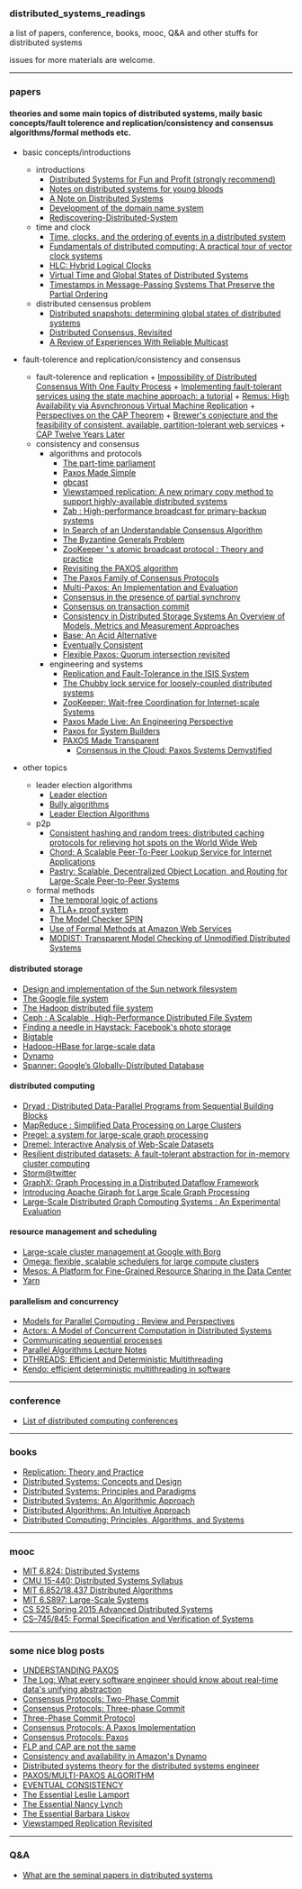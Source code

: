 ### distributed_systems_readings

a list of papers, conference, books, mooc, Q&A and other stuffs for distributed systems 

issues for more materials are welcome.


----

### papers

#### theories and some main topics of distributed systems, maily basic concepts/fault tolerence and replication/consistency and consensus algorithms/formal methods etc.

+ basic concepts/introductions 
    + introductions
        + [Distributed Systems for Fun and Profit (strongly recommend)](http://book.mixu.net/distsys/)
        + [Notes on distributed systems for young bloods](http://www.somethingsimilar.com/2013/01/14/notes-on-distributed-systems-for-young-bloods/)
        + [A Note on Distributed Systems](http://citeseerx.ist.psu.edu/viewdoc/download;jsessionid=46F21231EF8ACDE94840A6C96AED31BD?doi=10.1.1.41.7628&rep=rep1&type=pdf)
        + [Development of the domain name system](http://www.cs.cornell.edu/courses/cs615/2002fa/615/mockapetris.pdf)
        + [Rediscovering-Distributed-System](http://steve.vinoski.net/pdf/IC-Rediscovering-Distributed-Systems.pdf)
    + time and clock
        + [Time, clocks, and the ordering of events in a distributed system](http://research.microsoft.com/en-us/um/people/lamport/pubs/time-clocks.pdf)
        + [Fundamentals of distributed computing: A practical tour of vector clock systems](http://www.computer.org/csdl/mags/ds/2002/02/o2001.pdf)
        + [HLC: Hybrid Logical Clocks](http://www.cse.buffalo.edu/tech-reports/2014-04.pdf)
        + [Virtual Time and Global States of Distributed Systems](http://citeseerx.ist.psu.edu/viewdoc/download?doi=10.1.1.63.4399&rep=rep1&type=pdf)
        + [Timestamps in Message-Passing Systems That Preserve the Partial Ordering](http://zoo.cs.yale.edu/classes/cs426/2012/lab/bib/fidge88timestamps.pdf)
    + distributed censensus problem
        + [Distributed snapshots: determining global states of distributed systems](http://research.microsoft.com/en-us/um/people/lamport/pubs/chandy.pdf)
        + [Distributed Consensus, Revisited](https://infoscience.epfl.ch/record/89568/files/l-mainTC.pdf)
        + [A Review of Experiences With Reliable Multicast](https://ecommons.cornell.edu/bitstream/handle/1813/7380/99-1726.pdf;sequence=1)


+ fault-tolerence and replication/consistency and consensus
    + fault-tolerence and replication
          + [Impossibility of Distributed Consensus With One Faulty Process](https://groups.csail.mit.edu/tds/papers/Lynch/jacm85.pdf)
          + [Implementing fault-tolerant services using the state machine approach: a tutorial](https://www.cs.cornell.edu/fbs/publications/SMSurvey.pdf)
          + [Remus: High Availability via Asynchronous Virtual Machine Replication](http://nil.csail.mit.edu/6.824/2015/papers/remus.pdf)
          + [Perspectives on the CAP Theorem](http://groups.csail.mit.edu/tds/papers/Gilbert/Brewer2.pdf)
          + [Brewer's conjecture and the feasibility of consistent, available, partition-tolerant web services](http://citeseerx.ist.psu.edu/viewdoc/download?doi=10.1.1.20.1495&rep=rep1&type=pdf)
          + [CAP Twelve Years Later](http://www.infoq.com/articles/cap-twelve-years-later-how-the-rules-have-changed)
    + consistency and consensus
        + algorithms and protocols
            + [The part-time parliament](http://research.microsoft.com/en-us/um/people/lamport/pubs/lamport-paxos.pdf)
            + [Paxos Made Simple](http://research.microsoft.com/en-us/um/people/lamport/pubs/paxos-simple.pdf)
            + [gbcast](https://en.wikipedia.org/wiki/Gbcast)
            + [Viewstamped replication: A new primary copy method to support highly-available distributed systems](http://pmg.csail.mit.edu/papers/vr.pdf)
            + [Zab : High-performance broadcast for primary-backup systems](https://web.stanford.edu/class/cs347/reading/zab.pdf)
            + [In Search of an Understandable Consensus Algorithm](https://www.usenix.org/system/files/conference/atc14/atc14-paper-ongaro.pdf)
            + [The Byzantine Generals Problem](http://research.microsoft.com/en-us/um/people/lamport/pubs/byz.pdf)
            + [ZooKeeper ’ s atomic broadcast protocol : Theory and practice](http://www.tcs.hut.fi/Studies/T-79.5001/reports/2012-deSouzaMedeiros.pdf)
            + [Revisiting the PAXOS algorithm](http://research.microsoft.com/en-us/um/people/blampson/63a-RevisitingPaxos/63a-RevisitingPaxos.pdf)
            + [The Paxos Family of Consensus Protocols](http://www.fractalscape.org/files/paxos-family.pdf)
            + [Multi-Paxos: An Implementation and Evaluation](http://ftp.cs.washington.edu/tr/2009/09/UW-CSE-09-09-02.PDF)
            + [Consensus in the presence of partial synchrony](http://groups.csail.mit.edu/tds/papers/Lynch/jacm88.pdf)
            + [Consensus on transaction commit](http://research.microsoft.com/pubs/64636/tr-2003-96.pdf)
            + [Consistency in Distributed Storage Systems An Overview of Models, Metrics and Measurement Approaches](http://www.aifb.kit.edu/images/0/0e/Bermbach_netys2013.pdf)
            + [Base: An Acid Alternative](http://queue.acm.org/detail.cfm?id=1394128)
            + [Eventually Consistent](http://cs.brown.edu/courses/csci2950-u/papers/p40-vogels.pdf)
            + [Flexible Paxos: Quorum intersection revisited](https://arxiv.org/abs/1608.06696)
        + engineering and systems
            + [Replication and Fault-Tolerance in the ISIS System](http://www.cs.cornell.edu/home/rvr/sys/p79-birman.pdf)
            + [The Chubby lock service for loosely-coupled distributed systems](http://static.googleusercontent.com/media/research.google.com/zh-CN//archive/chubby-osdi06.pdf)
            + [ZooKeeper: Wait-free Coordination for Internet-scale Systems](https://www.usenix.org/legacy/events/atc10/tech/full_papers/Hunt.pdf)
            + [Paxos Made Live: An Engineering Perspective](http://static.googleusercontent.com/media/research.google.com/zh-CN//archive/paxos_made_live.pdf)
            + [Paxos for System Builders](http://www.cs.jhu.edu/~jak/docs/paxos_for_system_builders.pdf)
            + [PAXOS Made Transparent](http://sigops.org/sosp/sosp15/current/2015-Monterey/247-cui-online.pdf)
		        + [Consensus in the Cloud: Paxos Systems Demystified](http://www.cse.buffalo.edu/tech-reports/2016-02.pdf)
    


+ other topics
    + leader election algorithms
        + [Leader election](https://en.wikipedia.org/wiki/Leader_election)
        + [Bully algorithms](https://en.wikipedia.org/wiki/Bully_algorithm)
        + [Leader Election Algorithms](http://download.springer.com/static/pdf/84/chp%253A10.1007%252F978-3-642-38123-2_4.pdf?originUrl=http%3A%2F%2Flink.springer.com%2Fchapter%2F10.1007%2F978-3-642-38123-2_4&token2=exp=1448987592~acl=%2Fstatic%2Fpdf%2F84%2Fchp%25253A10.1007%25252F978-3-642-38123-2_4.pdf%3ForiginUrl%3Dhttp%253A%252F%252Flink.springer.com%252Fchapter%252F10.1007%252F978-3-642-38123-2_4*~hmac=e83fdaf934be0307c70bbccbcd7be866a8384ae4f43dfb7996b772b5651640c1)
    + p2p
        + [Consistent hashing and random trees: distributed caching protocols for relieving hot spots on the World Wide Web](http://www.cs.princeton.edu/courses/archive/fall09/cos518/papers/chash.pdf)
        + [Chord: A Scalable Peer-To-Peer Lookup Service for Internet Applications](https://pdos.csail.mit.edu/papers/chord:sigcomm01/chord_sigcomm.pdf)
        + [Pastry: Scalable, Decentralized Object Location, and Routing for Large-Scale Peer-to-Peer Systems](http://www.freepastry.org/PAST/pastry.pdf)
    + formal methods 
        + [The temporal logic of actions](http://research.microsoft.com/pubs/64074/lamport-actions.pdf)
        + [A TLA+ proof system](http://www.researchgate.net/publication/220896380_A_TLA_proof_system)
        + [The Model Checker SPIN](http://spinroot.com/spin/Doc/ieee97.pdf)
        + [Use of Formal Methods at Amazon Web Services](http://research.microsoft.com/en-us/um/people/lamport/tla/formal-methods-amazon.pdf)
        + [MODIST: Transparent Model Checking of Unmodified Distributed Systems](https://www.usenix.org/legacy/events/nsdi09/tech/full_papers/yang/yang_html/)


#### distributed storage
+ [Design and implementation of the Sun network filesystem](http://web.stanford.edu/class/cs240/readings/nfs.pdf)
+ [The Google file system](http://static.googleusercontent.com/media/research.google.com/zh-CN//archive/gfs-sosp2003.pdf)
+ [The Hadoop distributed file system](http://zoo.cs.yale.edu/classes/cs422/2014fa/readings/papers/shvachko10hdfs.pdf) 
+ [Ceph : A Scalable , High-Performance Distributed File System](http://www.ssrc.ucsc.edu/Papers/weil-osdi06.pdf)
+ [Finding a needle in Haystack: Facebook's photo storage](https://www.usenix.org/legacy/event/osdi10/tech/full_papers/Beaver.pdf)
+ [Bigtable](http://static.googleusercontent.com/media/research.google.com/zh-CN//archive/bigtable-osdi06.pdf)
+ [Hadoop-HBase for large-scale data](http://ieeexplore.ieee.org/xpl/login.jsp?tp=&arnumber=6182030&url=http%3A%2F%2Fieeexplore.ieee.org%2Fiel5%2F6175418%2F6181892%2F06182030.pdf%3Farnumber%3D6182030)
+ [Dynamo](http://www.allthingsdistributed.com/files/amazon-dynamo-sosp2007.pdf)
+ [Spanner: Google’s Globally-Distributed Database](http://static.googleusercontent.com/media/research.google.com/zh-CN//archive/spanner-osdi2012.pdf)
   
    
#### distributed computing 
+ [Dryad : Distributed Data-Parallel Programs from Sequential Building Blocks](http://research.microsoft.com/pubs/63785/eurosys07.pdf)
+ [MapReduce : Simplified Data Processing on Large Clusters](http://static.googleusercontent.com/media/research.google.com/zh-CN//archive/mapreduce-osdi04.pdf)
+ [Pregel: a system for large-scale graph processing](https://kowshik.github.io/JPregel/pregel_paper.pdf)
+ [Dremel: Interactive Analysis of Web-Scale Datasets](http://static.googleusercontent.com/media/research.google.com/zh-CN//pubs/archive/36632.pdf)
+ [Resilient distributed datasets: A fault-tolerant abstraction for in-memory cluster computing](https://www.cs.berkeley.edu/~matei/papers/2012/nsdi_spark.pdf)
+ [Storm@twitter](https://cs.brown.edu/courses/cs227/papers/ss-storm.pdf)
+ [GraphX: Graph Processing in a Distributed Dataflow Framework](https://amplab.cs.berkeley.edu/wp-content/uploads/2014/09/graphx.pdf)
+ [Introducing Apache Giraph for Large Scale Graph Processing](http://researcher.ibm.com/researcher/files/us-heq/Large%20Scale%20Graph%20Processing%20with%20Apache%20Giraph.pdf)
+ [Large-Scale Distributed Graph Computing Systems : An Experimental Evaluation](http://www.vldb.org/pvldb/vol8/p281-lu.pdf)


#### resource management and scheduling
+ [Large-scale cluster management at Google with Borg](http://static.googleusercontent.com/media/research.google.com/zh-CN//pubs/archive/43438.pdf)
+ [Omega: flexible, scalable schedulers for large compute clusters](http://static.googleusercontent.com/media/research.google.com/zh-CN//pubs/archive/41684.pdf)
+ [Mesos: A Platform for Fine-Grained Resource Sharing in the Data Center](https://www.cs.berkeley.edu/~alig/papers/mesos.pdf)
+ [Yarn](https://hadoop.apache.org/docs/current/hadoop-yarn/hadoop-yarn-site/YARN.html)



#### parallelism and concurrency
+ [Models for Parallel Computing : Review and Perspectives](http://pv.fernuni-hagen.de/docs/a47-rev3a.pdf)
+ [Actors: A Model of Concurrent Computation in Distributed Systems](https://www.cypherpunks.to/erights/history/actors/AITR-844.pdf)
+ [Communicating sequential processes](http://spinroot.com/courses/summer/Papers/hoare_1978.pdf)
+ [Parallel Algorithms Lecture Notes](http://paloaltodata.com/images/bsp/parallel_algorithms_oxford_1997.pdf)
+ [DTHREADS: Efficient and Deterministic Multithreading](https://web.cs.umass.edu/publication/docs/2010/UM-CS-2010-063.pdf)
+ [Kendo: efficient deterministic multithreading in software](http://groups.csail.mit.edu/commit/papers/09/asplos073-olszewski.pdf)


----


### conference 
+ [List of distributed computing conferences](https://en.wikipedia.org/wiki/List_of_distributed_computing_conferences)


----


### books 
+ [Replication: Theory and Practice](http://www.amazon.com/Replication-Practice-Lecture-Computer-Theoretical/dp/3642112935/ref=sr_1_2?ie=UTF8&qid=1448714717&sr=8-2&keywords=replication)
+ [Distributed Systems: Concepts and Design](http://www.amazon.com/Distributed-Systems-Concepts-Design-5th/dp/0132143011/ref=sr_1_3?ie=UTF8&qid=1448714582&sr=8-3&keywords=distributed+systems)
+ [Distributed Systems: Principles and Paradigms](http://www.amazon.com/Distributed-Systems-Principles-Paradigms-2nd/dp/0132392275/ref=sr_1_5?ie=UTF8&qid=1448714582&sr=8-5&keywords=distributed+systems)
+ [Distributed Systems: An Algorithmic Approach](http://www.amazon.com/Distributed-Systems-Algorithmic-Approach-Information/dp/1466552972/ref=sr_1_9?ie=UTF8&qid=1448714582&sr=8-9&keywords=distributed+systems)
+ [Distributed Algorithms: An Intuitive Approach](http://www.amazon.com/Distributed-Algorithms-Intuitive-Wan-Fokkink/dp/0262026775/ref=sr_1_1?ie=UTF8&qid=1448714582&sr=8-1&keywords=distributed+systems)
+ [Distributed Computing: Principles, Algorithms, and Systems](https://www.cs.uic.edu/~ajayk/DCS-Book)



----


### mooc 
+ [MIT 6.824: Distributed Systems](http://nil.csail.mit.edu/6.824/2015/)
+ [CMU 15-440: Distributed Systems Syllabus](http://www.cs.cmu.edu/~dga/15-440/F12/syllabus.html)
+ [MIT 6.852/18.437  Distributed Algorithms](https://stellar.mit.edu/S/course/6/fa13/6.852/materials.html)
+ [MIT 6.S897: Large-Scale Systems](http://people.csail.mit.edu/matei/courses/2015/6.S897/)
+ [CS 525 Spring 2015 Advanced Distributed Systems](https://courses.engr.illinois.edu/cs525/sp2015/index.html)
+ [CS–745/845: Formal Specification and Verification of Systems](http://www.cs.unh.edu/~charpov/teaching-cs745_845.html)


----


### some nice blog posts 
+ [UNDERSTANDING PAXOS](https://understandingpaxos.wordpress.com/)
+ [The Log: What every software engineer should know about real-time data's unifying abstraction](https://engineering.linkedin.com/distributed-systems/log-what-every-software-engineer-should-know-about-real-time-datas-unifying)
+ [Consensus Protocols: Two-Phase Commit](http://the-paper-trail.org/blog/consensus-protocols-two-phase-commit/)
+ [Consensus Protocols: Three-phase Commit](http://the-paper-trail.org/blog/consensus-protocols-three-phase-commit/)
+ [Three-Phase Commit Protocol](http://courses.cs.vt.edu/~cs5204/fall00/distributedDBMS/sreenu/3pc.html)
+ [Consensus Protocols: A Paxos Implementation](http://the-paper-trail.org/blog/consensus-protocols-a-paxos-implementation/)
+ [Consensus Protocols: Paxos](http://the-paper-trail.org/blog/consensus-protocols-paxos/)
+ [FLP and CAP are not the same](http://the-paper-trail.org/blog/flp-and-cap-arent-the-same-thing/)
+ [Consistency and availability in Amazon's Dynamo](http://the-paper-trail.org/blog/consistency-and-availability-in-amazons-dynamo/)
+ [Distributed systems theory for the distributed systems engineer](http://the-paper-trail.org/blog/distributed-systems-theory-for-the-distributed-systems-engineer/)
+ [PAXOS/MULTI-PAXOS ALGORITHM](http://amberonrails.com/paxosmulti-paxos-algorithm/)
+ [EVENTUAL CONSISTENCY](http://amberonrails.com/eventual-consistency)
+ [The Essential Leslie Lamport](http://brooker.co.za/blog/2014/03/30/lamport-pub)
+ [The Essential Nancy Lynch](http://brooker.co.za/blog/2014/05/10/lynch-pub.html)
+ [The Essential Barbara Liskov](http://brooker.co.za/blog/2014/09/21/liskov-pub.html)
+ [Viewstamped Replication Revisited](http://blog.acolyer.org/2015/03/06/viewstamped-replication-revisited/)



----


### Q&A 
+ [What are the seminal papers in distributed systems](https://www.quora.com/What-are-the-seminal-papers-in-distributed-systems-Why)
